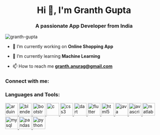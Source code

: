 <h1 align="center">Hi 👋, I'm Granth Gupta</h1>
<h3 align="center">A passionate App Developer from India</h3>

<p align="left"> <img src="https://komarev.com/ghpvc/?username=granth-gupta&label=Profile%20views&color=0e75b6&style=flat" alt="granth-gupta" /> </p>

- 🔭 I’m currently working on **Online Shopping App**

- 🌱 I’m currently learning **Machine Learning**

- 📫 How to reach me **granth.anurag@gmail.com**

<h3 align="left">Connect with me:</h3>
<p align="left">
</p>

<h3 align="left">Languages and Tools:</h3>
<p align="left"> <a href="https://www.arduino.cc/" target="_blank" rel="noreferrer"> <img src="https://cdn.worldvectorlogo.com/logos/arduino-1.svg" alt="arduino" width="40" height="40"/> </a> <a href="https://www.blender.org/" target="_blank" rel="noreferrer"> <img src="https://download.blender.org/branding/community/blender_community_badge_white.svg" alt="blender" width="40" height="40"/> </a> <a href="https://getbootstrap.com" target="_blank" rel="noreferrer"> <img src="https://th.bing.com/th/id/OIP.PfqovSncttOwWG4BoLzPhwAAAA?pid=ImgDet&rs=1" alt="bootstrap" width="40" height="40"/> </a> <a href="https://www.cprogramming.com/" target="_blank" rel="noreferrer"> <img src="https://th.bing.com/th/id/OIP.tN1MXhizwKDDUBjzfCsvlAHaHa?pid=ImgDet&rs=1" alt="c" width="40" height="40"/> </a> <a href="https://www.w3schools.com/css/" target="_blank" rel="noreferrer"> <img src="https://clipground.com/images/background-image-transparency-css-clipart.jpg" alt="css3" width="40" height="40"/> </a> <a href="https://dart.dev" target="_blank" rel="noreferrer"> <img src="https://www.vectorlogo.zone/logos/dartlang/dartlang-icon.svg" alt="dart" width="40" height="40"/> </a> <a href="https://flutter.dev" target="_blank" rel="noreferrer"> <img src="https://www.vectorlogo.zone/logos/flutterio/flutterio-icon.svg" alt="flutter" width="40" height="40"/> </a> <a href="https://www.w3.org/html/" target="_blank" rel="noreferrer"> <img src="https://th.bing.com/th/id/OIP.Z4BxPTDMIfN-BSHbOvjuoQHaHa?pid=ImgDet&rs=1" alt="html5" width="40" height="40"/> </a> <a href="https://www.java.com" target="_blank" rel="noreferrer"> <img src="https://th.bing.com/th/id/OIP.WljDY1-p1Jpdxk0n5yVapgHaJI?pid=ImgDet&rs=1" alt="java" width="40" height="40"/> </a> <a href="https://developer.mozilla.org/en-US/docs/Web/JavaScript" target="_blank" rel="noreferrer"> <img src="https://th.bing.com/th/id/OIP.SMmJa1FGsSSetk_uBLAaQQAAAA?pid=ImgDet&rs=1" alt="javascript" width="40" height="40"/> </a> <a href="https://www.mathworks.com/" target="_blank" rel="noreferrer"> <img src="https://upload.wikimedia.org/wikipedia/commons/2/21/Matlab_Logo.png" alt="matlab" width="40" height="40"/> </a> <a href="https://www.mysql.com/" target="_blank" rel="noreferrer"> <img src="https://cdn.iconscout.com/icon/free/png-256/mysql-6-226028.png" alt="mysql" width="40" height="40"/> </a> <a href="https://pandas.pydata.org/" target="_blank" rel="noreferrer"> <img src="https://a.fsdn.com/allura/mirror/pandas/icon?1629044465?&w=90" alt="pandas" width="40" height="40"/> </a> <a href="https://www.python.org" target="_blank" rel="noreferrer"> <img src="https://www.pngitem.com/pimgs/m/31-312064_programming-icon-png-python-logo-512-transparent-png.png" alt="python" width="40" height="40"/> </a> </p>
